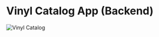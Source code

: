 # Vinyl Catalog App (Backend)

![Vinyl Catalog](https://user-images.githubusercontent.com/1715022/89719450-feff9400-d98d-11ea-850b-d121d914dc73.png)
